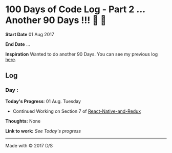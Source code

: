 # 100 Days of Code Log - Part 2 ... Another 90 Days !!! 💯 🤛

**Start Date** 01 Aug 2017

**End Date** ...

**Inspiration** Wanted to do another 90 Days. You can see my previous log [here](previous_logs/README_OLD.md).


## Log

### Day : 

**Today's Progress**: 01 Aug. Tuesday


- Continued Working on Section 7 of [React-Native-and-Redux](https://www.udemy.com/the-complete-react-native-and-redux-course/learn/v4/t/lecture/5738524?start=0)

**Thoughts:** None

**Link to work:** *See Today's progress*

<hr />

Made with &copy; 2017 D/S